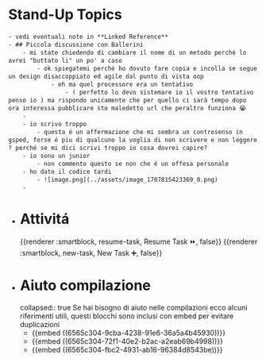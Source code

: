 # Stand-Up Topics
	- vedi eventuali note in **Linked Reference**
	- ## Piccola discussione con Ballerini
		- mi state chiedendo di cambiare il nome di un metodo perché lo avrei "buttato li" un po' a caso
			- ok spiegatemi perché ho dovuto fare copia e incolla se segue un design disaccoppiato ed agile dal punto di vista oop
				- eh ma quel processore era un tentativo
					- ( perfetto lo devo sistemare io il vostro tentativo penso io ) ma rispondo unicamente che per quello ci sará tempo dopo ora interessa pubblicare sto maledetto url che peraltro funziona 😭
		-
		- io scrivo troppo
			- questa é un affermazione che mi sembra un controsenso in gsped, forse é piu di qualcuno la voglia di non scrivere e non leggere ? perché se mi dici scrivi troppo io cosa dovrei capire?
		- io sono un junior
			- non commento questo se non che é un offesa personale
		- ho dato il codice tardi
			- ![image.png](../assets/image_1707815423369_0.png)
		-
- # Attivitá
  {{renderer :smartblock, resume-task, Resume Task ⏩️, false}} {{renderer :smartblock, new-task, New Task ➕, false}}
- # Aiuto compilazione
  collapsed:: true
  Se hai bisogno di aiuto nelle compilazioni ecco alcuni riferimenti utili, questi blocchi sono inclusi con embed per evitare duplicazioni
	- {{embed ((6565c304-9cba-4238-91e6-36a5a4b45930))}}
	- {{embed ((6565c304-72f1-40e2-b2ac-a2eab69b4998))}}
	- {{embed ((6565c304-fbc2-4931-ab16-96384d8543be))}}